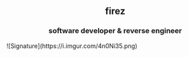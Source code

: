 <h2 align="center">firez</h2>
<h3 align="center">software developer & reverse engineer</h3>
![Signature](https://i.imgur.com/4n0Ni35.png)